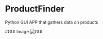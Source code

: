 # ProductFinder

Python GUI APP that gathers data on products 

#GUI Image
![GUI](https://user-images.githubusercontent.com/110753469/188058779-6b6ced5f-eddb-4a6f-8cd9-cc202d301792.PNG)
